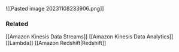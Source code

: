 ![[Pasted image 20231108233906.png]]

### Related
[[Amazon Kinesis Data Streams]]
[[Amazon Kinesis Data Analytics]]
[[Lambda]]
[[Amazon Redshift|Redshift]]